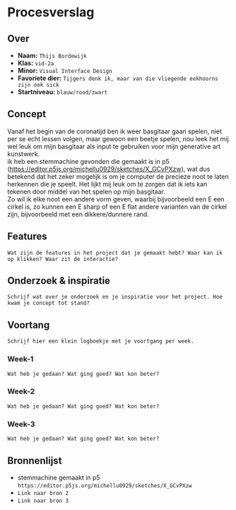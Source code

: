 <!-- Vergeet je niet de comments uit te zetten voordat je begint met typen? 💬 -->

# Procesverslag

## Over
* **Naam:** `Thijs Bordewijk`
* **Klas:** `vid-2a`
* **Minor:** `Visual Interface Design`
* **Favoriete dier:** `Tijgers denk ik, maar van die vliegende eekhoorns zijn ook sick`
* **Startniveau:** `blauw/rood/zwart`

## Concept

Vanaf het begin van de coronatijd ben ik weer basgitaar gaan spelen, niet per se echt lessen volgen, maar gewoon een beetje spelen, nou leek het mij wel leuk om mijn basgitaar als input te gebruiken voor mijn generative art kunstwerk. <br />
ik heb een stemmachine gevonden die gemaakt is in p5 (https://editor.p5js.org/michellu0929/sketches/X_GCvPXzw), wat dus betekend dat het zeker mogelijk is om je computer de precieze noot te laten herkennen die je speelt. Het lijkt mij leuk om te zorgen dat ik iets kan tekenen door middel van het spelen op mijn basgitaar. <br />
Zo wil ik elke noot een andere vorm geven, waarbij bijvoorbeeld een E een cirkel is, zo kunnen een E sharp of een E flat andere varianten van de cirkel zijn, bijvoorbeeld met een dikkere/dunnere rand.

## Features

`Wat zijn de features in het project dat je gemaakt hebt? Waar kan ik op klikken? Waar zit de interactie?`

## Onderzoek & inspiratie
`Schrijf wat over je onderzoek en je inspiratie voor het project. Hoe kwam je concept tot stand?`

## Voortang

`Schrijf hier een klein logboekje met je voortgang per week.`

### Week-1
`Wat heb je gedaan? Wat ging goed? Wat kon beter?`

### Week-2
`Wat heb je gedaan? Wat ging goed? Wat kon beter?`

### Week-3
`Wat heb je gedaan? Wat ging goed? Wat kon beter?`


## Bronnenlijst

* stemmachine gemaakt in p5 `https://editor.p5js.org/michellu0929/sketches/X_GCvPXzw`
* `Link naar bron 2`
* `Link naar bron 3`
